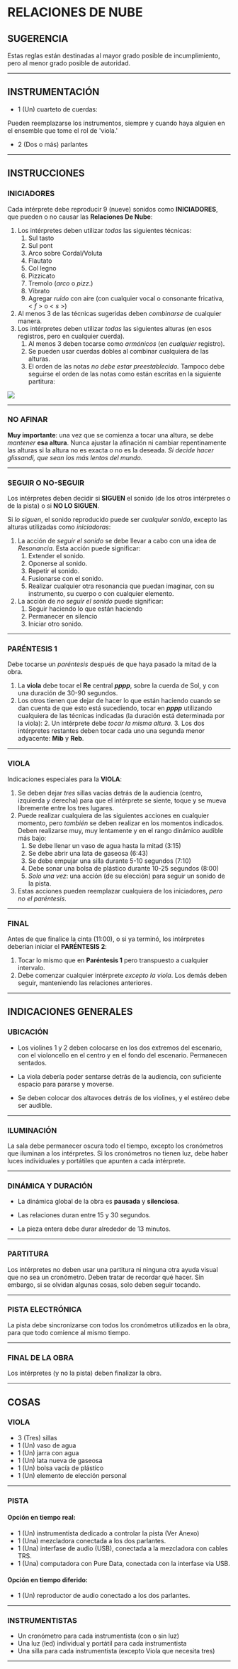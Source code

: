 

# RELACIONES DE NUBE


## SUGERENCIA

Estas reglas están destinadas al mayor grado posible de incumplimiento, pero al menor grado posible de autoridad.
	
---


## INSTRUMENTACIÓN

-	1 (Un) cuarteto de cuerdas:

Pueden reemplazarse los instrumentos, siempre y cuando haya alguien en el ensemble que tome el rol de 'viola.'

-	2 (Dos o más) parlantes
	
---




## INSTRUCCIONES


### INICIADORES

Cada intérprete debe reproducir 9 (nueve) sonidos como **INICIADORES**, que pueden o no causar las **Relaciones De Nube**:

1.  Los intérpretes deben utilizar *todas* las siguientes técnicas:
    1.  Sul tasto
    2.  Sul pont
    3.  Arco sobre Cordal/Voluta
    4.  Flautato
    5.  Col legno
    6.  Pizzicato
    7.  Tremolo (*arco* o *pizz*.)
    8.  Vibrato
    9.  Agregar *ruido* con aire (con cualquier vocal o consonante fricativa, <&nbsp;*f*&nbsp;> o <&nbsp;*s*&nbsp;>)
2.  Al menos 3 de las técnicas sugeridas deben *combinarse* de cualquier manera.
3.  Los intérpretes deben utilizar *todas* las siguientes alturas (en esos registros, pero en cualquier cuerda).
    1.  Al menos 3 deben tocarse como *armónicos* (en *cualquier* registro).
    2.  Se pueden usar cuerdas dobles al combinar cualquiera de las alturas.
    3.  El orden de las notas *no debe estar preestablecido.* Tampoco debe seguirse el orden de las notas como están escritas en la siguiente partitura:

![](example/example.png)
	
---


### NO AFINAR

**Muy importante**: una vez que se comienza a tocar una altura, se debe *mantener* **esa altura**. Nunca ajustar la afinación ni cambiar repentinamente las alturas si la altura no es exacta o no es la deseada. *Si decide hacer glissandi, que sean los más lentos del mundo.*
	
---


### SEGUIR O NO-SEGUIR

Los intérpretes deben decidir si **SIGUEN** el sonido (de los otros intérpretes o de la pista) o si **NO LO SIGUEN**.

Si *lo siguen*, el sonido reproducido puede ser *cualquier sonido*, excepto las alturas utilizadas como *iniciadoras*:

1.  La acción de *seguir el sonido* se debe llevar a cabo con una idea de *Resonancia*. Esta acción puede significar:
    1.  Extender el sonido.
    2.  Oponerse al sonido.
    3.  Repetir el sonido.
    4.  Fusionarse con el sonido.
    5.  Realizar cualquier otra resonancia que puedan imaginar, con su instrumento, su cuerpo o con cualquier elemento.
2.  La acción de *no seguir el sonido* puede significar:
    1.  Seguir haciendo lo que están haciendo
    2.  Permanecer en silencio
    3.  Iniciar otro sonido.
	
---


### PARÉNTESIS 1

Debe tocarse un *paréntesis* después de que haya pasado la mitad de la obra.

1.  La **viola** debe tocar el **Re** central ***pppp***, sobre la cuerda de Sol, y con una duración de 30-90 segundos.
2.  Los otros tienen que dejar de hacer lo que están haciendo cuando se dan cuenta de que esto está sucediendo, tocar en ***pppp*** utilizando cualquiera de las técnicas indicadas (la duración está determinada por la viola):
    2.  Un intérprete debe *tocar la misma altura*.
    3.  Los dos intérpretes restantes deben tocar cada uno una segunda menor adyacente: **Mib** y **Reb**.
	
---


### VIOLA

Indicaciones especiales para la **VIOLA**:

1.  Se deben dejar *tres* sillas vacías detrás de la audiencia (centro, izquierda y derecha) para que el intérprete se siente, toque y se mueva libremente entre los tres lugares.
2.  Puede realizar cualquiera de las siguientes acciones en cualquier momento, pero *también* se deben realizar en los momentos indicados. Deben realizarse muy, muy lentamente y en el rango dinámico audible más bajo:
    1.  Se debe llenar un vaso de agua hasta la mitad (3:15)
    2.  Se debe abrir una lata de gaseosa (6:43)
    3.  Se debe empujar una silla durante 5-10 segundos (7:10)
    4.  Debe sonar una bolsa de plástico durante 10-25 segundos (8:00)
    5.  *Solo una vez*: una acción (de su elección) para seguir un sonido de la pista.
3.  Estas acciones pueden reemplazar cualquiera de los iniciadores, *pero no el paréntesis*.
	
---


### FINAL

Antes de que finalice la cinta (11:00), o si ya terminó, los intérpretes deberían iniciar el **PARÉNTESIS 2**:

1.  Tocar lo mismo que en **Paréntesis 1** pero transpuesto a cualquier intervalo.
2.  Debe comenzar cualquier intérprete *excepto la viola*. Los demás deben seguir, manteniendo las relaciones anteriores.
	
---




## INDICACIONES GENERALES


###	UBICACIÓN

-	Los violines 1 y 2 deben colocarse en los dos extremos del escenario, con el violoncello en el centro y en el fondo del escenario. Permanecen sentados.

-	La viola debería poder sentarse detrás de la audiencia, con suficiente espacio para pararse y moverse.

-	Se deben colocar dos altavoces detrás de los violines, y el estéreo debe ser audible.

	
---


###	ILUMINACIÓN

La sala debe permanecer oscura todo el tiempo, excepto los cronómetros que iluminan a los intérpretes. Si los cronómetros no tienen luz, debe haber luces individuales y portátiles que apunten a cada intérprete.
	
---


###	DINÁMICA Y DURACIÓN

-	La dinámica global de la obra es **pausada** y **silenciosa**.

-	Las relaciones duran entre 15 y 30 segundos.

-	La pieza entera debe durar alrededor de 13 minutos.
	
---


### PARTITURA

Los intérpretes no deben usar una partitura ni ninguna otra ayuda visual que no sea un cronómetro. Deben tratar de recordar qué hacer. Sin embargo, si se olvidan algunas cosas, solo deben seguir tocando.
	
---


### PISTA ELECTRÓNICA

La pista debe sincronizarse con todos los cronómetros utilizados en la obra, para que todo comience al mismo tiempo.
	
---


### FINAL DE LA OBRA

Los intérpretes (y no la pista) deben finalizar la obra.
	
---




## COSAS


### VIOLA

-	3 (Tres) sillas
-	1 (Un) vaso de agua
-	1 (Un) jarra con agua
-	1 (Un) lata nueva de gaseosa
-	1 (Un) bolsa vacía de plástico
-	1 (Un) elemento de elección personal

	
---


### PISTA

#### Opción en tiempo real:

-	1 (Un)  instrumentista dedicado a controlar la pista (Ver Anexo)
-	1 (Una) mezcladora conectada a los dos parlantes.
-	1 (Una) interfase de audio (USB), conectada a la mezcladora con cables TRS.
-	1 (Una) computadora con Pure Data, conectada con la interfase via USB.

#### Opción en tiempo diferido:

-	1 (Un)  reproductor de audio conectado a los dos parlantes.

	
---


### INSTRUMENTISTAS

-	Un cronómetro para cada instrumentista (con o sin luz)
-	Una luz (led) individual y portátil para cada instrumentista
-	Una silla para cada instrumentista (excepto Viola que necesita tres)

	
---


